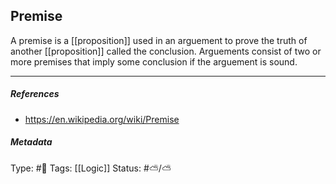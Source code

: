 ## Premise  # 

A premise is a [[proposition]] used in an arguement to prove the truth of another [[proposition]] called the conclusion. Arguements consist of two or more premises that imply some conclusion if the arguement is sound.

___

##### References

- https://en.wikipedia.org/wiki/Premise

##### Metadata

Type: #🔴 
Tags: [[Logic]]
Status: #⛅️/⛅️
